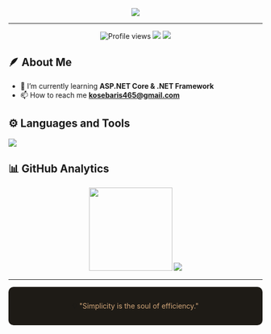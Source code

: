 
<p align="center">
  <img src="https://capsule-render.vercel.app/api?type=rect&color=1e1b16&height=120&section=header&text=.NET%20Backend%20Developer&fontColor=d2a679&fontSize=22&animation=fadeIn" />
</p>



---

<p align="center">
  <img src="https://komarev.com/ghpvc/?username=kosebaris1&label=Profile%20Views&color=8c7853&style=flat" alt="Profile views"/>
  <a href="https://www.linkedin.com/in/bar%C4%B1%C5%9F-k%C3%B6se-030502284/"><img src="https://img.shields.io/badge/LinkedIn-8c7853?style=flat&logo=linkedin&logoColor=white" /></a>
  <a href="mailto:kosebaris465@gmail.com"><img src="https://img.shields.io/badge/Email-5c4033?style=flat&logo=gmail&logoColor=white" /></a>
</p>



## 🪶 About Me
- 🌱 I’m currently learning **ASP.NET Core & .NET Framework**
- 📫 How to reach me **kosebaris465@gmail.com**


## ⚙️ Languages and Tools
<p align="left">
  <img src="https://skillicons.dev/icons?i=cs,dotnet,react,nextjs,python,java,dart,flutter,js,html,css,bootstrap,docker,mysql,postgres,mongodb,sqlite,git,linux,powershell,postgreSql" />
</p>


## 📊 GitHub Analytics
<div align="center">

<img src="https://github-readme-stats.vercel.app/api?username=kosebaris1&show_icons=true&theme=chartreuse-dark&bg_color=1e1b16&title_color=d2a679&text_color=c9c0bb&icon_color=8c7853&hide_border=true" height="165"/>
<img src="https://streak-stats.demolab.com?user=kosebaris1&theme=dark&background=1e1b16&ring=d2a679&fire=8c7853&currStreakLabel=c9c0bb&sideNums=d2a679&currStreakNum=8c7853&hide_border=true" />

</div>

---


<div align="center" style="background-color:#1e1b16; padding:15px; border-radius:10px;">
  
💡 <span style="color:#d2a679;">"Simplicity is the soul of efficiency."</span>

</div>
